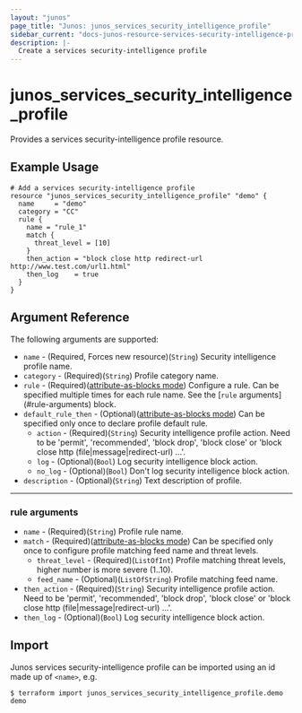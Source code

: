 ```yaml
---
layout: "junos"
page_title: "Junos: junos_services_security_intelligence_profile"
sidebar_current: "docs-junos-resource-services-security-intelligence-profile"
description: |-
  Create a services security-intelligence profile
---
```


# junos_services_security_intelligence_profile

Provides a services security-intelligence profile resource.

## Example Usage

```hcl
# Add a services security-intelligence profile
resource "junos_services_security_intelligence_profile" "demo" {
  name     = "demo"
  category = "CC"
  rule {
    name = "rule_1"
    match {
      threat_level = [10]
    }
    then_action = "block close http redirect-url http://www.test.com/url1.html"
    then_log    = true
  }
}
```

## Argument Reference

The following arguments are supported:

* `name` - (Required, Forces new resource)(`String`) Security intelligence profile name.
* `category` - (Required)(`String`) Profile category name.
* `rule` - (Required)([attribute-as-blocks mode](https://www.terraform.io/docs/configuration/attr-as-blocks.html)) Configure a rule. Can be specified multiple times for each rule name. See the [`rule` arguments] (#rule-arguments) block.
* `default_rule_then` - (Optional)([attribute-as-blocks mode](https://www.terraform.io/docs/configuration/attr-as-blocks.html)) Can be specified only once to declare profile default rule.
  * `action` - (Required)(`String`) Security intelligence profile action. Need to be 'permit', 'recommended', 'block drop', 'block close' or 'block close http (file|message|redirect-url) ...'.
  * `log` - (Optional)(`Bool`) Log security intelligence block action.
  * `no_log` - (Optional)(`Bool`) Don't log security intelligence block action.
* `description` - (Optional)(`String`) Text description of profile.

---

### rule arguments

* `name` - (Required)(`String`) Profile rule name.
* `match` - (Required)([attribute-as-blocks mode](https://www.terraform.io/docs/configuration/attr-as-blocks.html)) Can be specified only once to configure profile matching feed name and threat levels.
  * `threat_level` - (Required)(`ListOfInt`) Profile matching threat levels, higher number is more severe (1..10).
  * `feed_name` - (Optional)(`ListOfString`) Profile matching feed name.
* `then_action` - (Required)(`String`) Security intelligence profile action. Need to be 'permit', 'recommended', 'block drop', 'block close' or 'block close http (file|message|redirect-url) ...'.
* `then_log` - (Optional)(`Bool`) Log security intelligence block action.

## Import

Junos services security-intelligence profile can be imported using an id made up of `<name>`, e.g.

```shell
$ terraform import junos_services_security_intelligence_profile.demo demo
```
